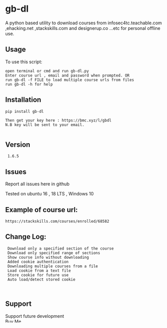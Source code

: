 # gb-dl
A python based utility to download courses from infosec4tc.teachable.com ,ehacking.net ,stackskills.com and designerup.co ...etc for personal offline use.



## Usage
To use this script:
```
open terminal or cmd and run gb-dl.py
Enter course url , email and password when prompted. OR
run gb-dl -f FILE to load multiple course urls from files
run gb-dl -h for help
```
## Installation
``` 
pip install gb-dl

Then get your key here : https://bmc.xyz/l/gbdl 
N.B key will be sent to your email.
 
```

## Version
``` 1.6.5```

## Issues
Report all issues here in github
    

Tested on ubuntu 16 , 18 LTS , Windows 10

## Example of course url:
```
https://stackskills.com/courses/enrolled/68582

```
## Change Log:
```
 Download only a specified section of the course
 Download only specified range of sections
 Show course info without downloading
 Added cookie authentication 
 Downloading multiple courses from a file
 Load cookie from a text file
 Store cookie for future use
 Auto load/detect stored cookie 
 
   
```

## Support
 Support future development
<br>
<a href="https://www.buymeacoffee.com/barakagb" target="_blank"><img src="https://cdn.buymeacoffee.com/buttons/default-orange.png" alt="Buy Me A Coffee" style="height: 12px !important;width: 56px !important;" ></a>


